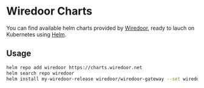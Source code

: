 # Wiredoor Charts

You can find available helm charts provided by [Wiredoor](https://www.wiredoor.net), ready to lauch on Kubernetes using [Helm](https://github.com/helm/helm).

## Usage

```bash
helm repo add wiredoor https://charts.wiredoor.net
helm search repo wiredoor
helm install my-wiredoor-release wiredoor/wiredoor-gateway --set wiredoor.server=https://my-wiredoor.example.com --set wiredoor.token=secret_access_token 
```

